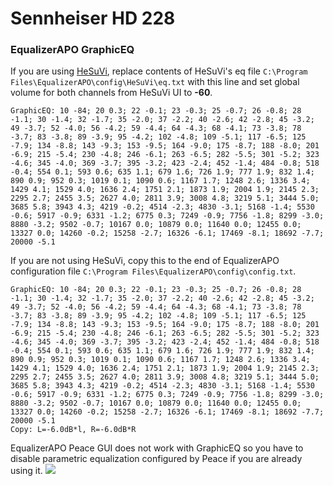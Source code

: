 # Sennheiser HD 228
### EqualizerAPO GraphicEQ
If you are using [HeSuVi](https://sourceforge.net/projects/hesuvi/), replace contents of HeSuVi's eq file `C:\Program Files\EqualizerAPO\config\HeSuVi\eq.txt` with this line and set global volume for both channels from HeSuVi UI to **-60**.
```
GraphicEQ: 10 -84; 20 0.3; 22 -0.1; 23 -0.3; 25 -0.7; 26 -0.8; 28 -1.1; 30 -1.4; 32 -1.7; 35 -2.0; 37 -2.2; 40 -2.6; 42 -2.8; 45 -3.2; 49 -3.7; 52 -4.0; 56 -4.2; 59 -4.4; 64 -4.3; 68 -4.1; 73 -3.8; 78 -3.7; 83 -3.8; 89 -3.9; 95 -4.2; 102 -4.8; 109 -5.1; 117 -6.5; 125 -7.9; 134 -8.8; 143 -9.3; 153 -9.5; 164 -9.0; 175 -8.7; 188 -8.0; 201 -6.9; 215 -5.4; 230 -4.8; 246 -6.1; 263 -6.5; 282 -5.5; 301 -5.2; 323 -4.6; 345 -4.0; 369 -3.7; 395 -3.2; 423 -2.4; 452 -1.4; 484 -0.8; 518 -0.4; 554 0.1; 593 0.6; 635 1.1; 679 1.6; 726 1.9; 777 1.9; 832 1.4; 890 0.9; 952 0.3; 1019 0.1; 1090 0.6; 1167 1.7; 1248 2.6; 1336 3.4; 1429 4.1; 1529 4.0; 1636 2.4; 1751 2.1; 1873 1.9; 2004 1.9; 2145 2.3; 2295 2.7; 2455 3.5; 2627 4.0; 2811 3.9; 3008 4.8; 3219 5.1; 3444 5.0; 3685 5.8; 3943 4.3; 4219 -0.2; 4514 -2.3; 4830 -3.1; 5168 -1.4; 5530 -0.6; 5917 -0.9; 6331 -1.2; 6775 0.3; 7249 -0.9; 7756 -1.8; 8299 -3.0; 8880 -3.2; 9502 -0.7; 10167 0.0; 10879 0.0; 11640 0.0; 12455 0.0; 13327 0.0; 14260 -0.2; 15258 -2.7; 16326 -6.1; 17469 -8.1; 18692 -7.7; 20000 -5.1
```
If you are not using HeSuVi, copy this to the end of EqualizerAPO configuration file `C:\Program Files\EqualizerAPO\config\config.txt`.
```
GraphicEQ: 10 -84; 20 0.3; 22 -0.1; 23 -0.3; 25 -0.7; 26 -0.8; 28 -1.1; 30 -1.4; 32 -1.7; 35 -2.0; 37 -2.2; 40 -2.6; 42 -2.8; 45 -3.2; 49 -3.7; 52 -4.0; 56 -4.2; 59 -4.4; 64 -4.3; 68 -4.1; 73 -3.8; 78 -3.7; 83 -3.8; 89 -3.9; 95 -4.2; 102 -4.8; 109 -5.1; 117 -6.5; 125 -7.9; 134 -8.8; 143 -9.3; 153 -9.5; 164 -9.0; 175 -8.7; 188 -8.0; 201 -6.9; 215 -5.4; 230 -4.8; 246 -6.1; 263 -6.5; 282 -5.5; 301 -5.2; 323 -4.6; 345 -4.0; 369 -3.7; 395 -3.2; 423 -2.4; 452 -1.4; 484 -0.8; 518 -0.4; 554 0.1; 593 0.6; 635 1.1; 679 1.6; 726 1.9; 777 1.9; 832 1.4; 890 0.9; 952 0.3; 1019 0.1; 1090 0.6; 1167 1.7; 1248 2.6; 1336 3.4; 1429 4.1; 1529 4.0; 1636 2.4; 1751 2.1; 1873 1.9; 2004 1.9; 2145 2.3; 2295 2.7; 2455 3.5; 2627 4.0; 2811 3.9; 3008 4.8; 3219 5.1; 3444 5.0; 3685 5.8; 3943 4.3; 4219 -0.2; 4514 -2.3; 4830 -3.1; 5168 -1.4; 5530 -0.6; 5917 -0.9; 6331 -1.2; 6775 0.3; 7249 -0.9; 7756 -1.8; 8299 -3.0; 8880 -3.2; 9502 -0.7; 10167 0.0; 10879 0.0; 11640 0.0; 12455 0.0; 13327 0.0; 14260 -0.2; 15258 -2.7; 16326 -6.1; 17469 -8.1; 18692 -7.7; 20000 -5.1
Copy: L=-6.0dB*l, R=-6.0dB*R
```
EqualizerAPO Peace GUI does not work with GraphicEQ so you have to disable parametric equalization configured by Peace if you are already using it.
![](https://raw.githubusercontent.com/jaakkopasanen/AutoEq/master/results/Sonoma%20Model%20One/headphoncecom/onear/Sennheiser%20HD%20228/Sennheiser%20HD%20228.png)
